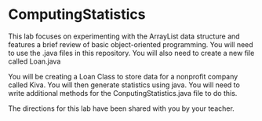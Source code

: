 # ComputingStatistics
This lab focuses on experimenting with the ArrayList data structure and features a brief review of basic object-oriented programming.
You will need to use the .java files in this repository. You will also need to create a new file called Loan.java 

You will be creating a Loan Class to store data for a nonprofit company called Kiva. You will then generate statistics using java. You will need to write additional methods for the ConputingStatistics.java file to do this.

The directions for this lab have been shared with you by your teacher.
